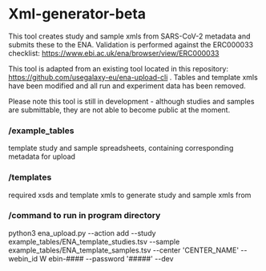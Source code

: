 # Xml-generator-beta
This tool creates study and sample xmls from SARS-CoV-2 metadata and submits these to the ENA. 
Validation is performed against the ERC000033 checklist: https://www.ebi.ac.uk/ena/browser/view/ERC000033

This tool is adapted from an existing tool located in this repository: https://github.com/usegalaxy-eu/ena-upload-cli . Tables and template xmls have been modified and all run and experiment data has been removed.

Please note this tool is still in development - although studies and samples are submittable, they are not able to become public at the moment.

### /example_tables 
template study and sample spreadsheets, containing corresponding metadata for upload

### /templates
required xsds and template xmls to generate study and sample xmls from

### /command to run in program directory
python3 ena_upload.py --action add --study example_tables/ENA_template_studies.tsv --sample example_tables/ENA_template_samples.tsv --center 'CENTER_NAME' --webin_id W
ebin-#### --password '#####' --dev


